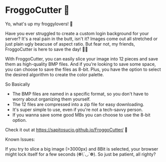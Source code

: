 # FroggoCutter 🐸

Yo, what's up my froggylovers! 👋

Have you ever struggled to create a custom login background for your server? It's a real pain in the butt, isn't it? Images come out all stretched or just plain ugly beacuse of aspect ratio. But fear not, my friends, FroggoCutter is here to save the day! 🐸🎉

With FroggoCutter, you can easily slice your image into 12 pieces and save them as high-quality BMP files. And if you're looking to save some space, you can choose to save the files as 8-bit. Plus, you have the option to select the desired algorithm to create the color palette.

So Basically

- The BMP files are named in a specific format, so you don't have to worry about organizing them yourself.
- The 12 files are compressed into a zip file for easy downloading.
- It's super simple to use, even if you're not a tech-savvy person.
- If you wanna save some good MBs you can  choose to use the 8-bit option.

Check it out at https://sapitosucio.github.io/FroggoCutter/ 🫡


Known Issues:

If you try to slice a big image (>3000px) and 8Bit is selected, your browser might lock itself for a few seconds (❁\´◡\`❁).
So just be patient, all righty?


